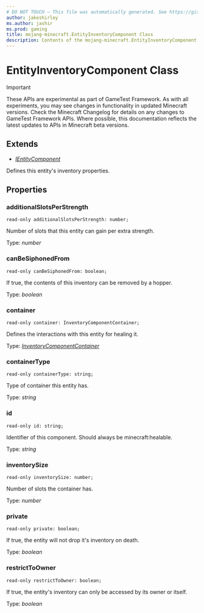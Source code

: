 ```yaml
---
# DO NOT TOUCH — This file was automatically generated. See https://github.com/Mojang/MinecraftScriptingApiDocsGenerator to modify descriptions, examples, etc.
author: jakeshirley
ms.author: jashir
ms.prod: gaming
title: mojang-minecraft.EntityInventoryComponent Class
description: Contents of the mojang-minecraft.EntityInventoryComponent class.
---
```

# EntityInventoryComponent Class
>[!IMPORTANT]
>These APIs are experimental as part of GameTest Framework. As with all experiments, you may see changes in functionality in updated Minecraft versions. Check the Minecraft Changelog for details on any changes to GameTest Framework APIs. Where possible, this documentation reflects the latest updates to APIs in Minecraft beta versions.

## Extends
- [*IEntityComponent*](IEntityComponent.md)

Defines this entity's inventory properties.

## Properties
### **additionalSlotsPerStrength**
`read-only additionalSlotsPerStrength: number;`

Number of slots that this entity can gain per extra strength.

Type: *number*


### **canBeSiphonedFrom**
`read-only canBeSiphonedFrom: boolean;`

If true, the contents of this inventory can be removed by a hopper.

Type: *boolean*


### **container**
`read-only container: InventoryComponentContainer;`

Defines the interactions with this entity for healing it.

Type: [*InventoryComponentContainer*](InventoryComponentContainer.md)


### **containerType**
`read-only containerType: string;`

Type of container this entity has.

Type: *string*


### **id**
`read-only id: string;`

Identifier of this component. Should always be minecraft:healable.

Type: *string*


### **inventorySize**
`read-only inventorySize: number;`

Number of slots the container has.

Type: *number*


### **private**
`read-only private: boolean;`

If true, the entity will not drop it's inventory on death.

Type: *boolean*


### **restrictToOwner**
`read-only restrictToOwner: boolean;`

If true, the entity's inventory can only be accessed by its owner or itself.

Type: *boolean*


